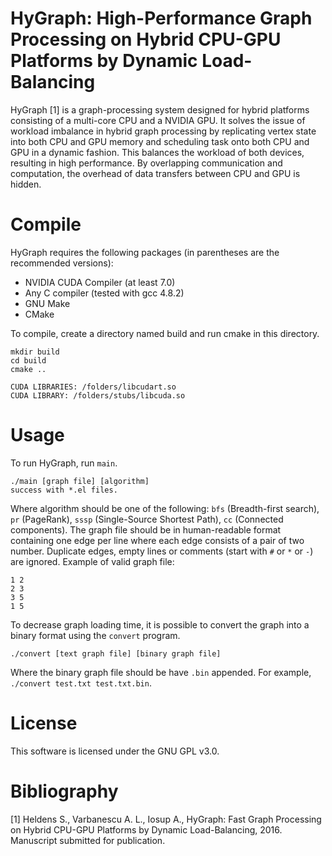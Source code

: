 # HyGraph: High-Performance Graph Processing on Hybrid CPU-GPU Platforms by Dynamic Load-Balancing

HyGraph [1] is a graph-processing system designed for hybrid platforms consisting of a multi-core CPU and a NVIDIA GPU. It solves the issue of workload imbalance in hybrid graph processing by replicating vertex state into both CPU and GPU memory and scheduling task onto both CPU and GPU in a dynamic fashion. This balances the workload of both devices, resulting in high performance. By overlapping communication and computation, the overhead of data transfers between CPU and GPU is hidden.

# Compile 
HyGraph requires the following packages (in parentheses are the recommended versions):
* NVIDIA CUDA Compiler (at least 7.0)
* Any C compiler (tested with gcc 4.8.2)
* GNU Make
* CMake

To compile, create a directory named build and run cmake in this directory.

```
mkdir build
cd build
cmake ..

CUDA LIBRARIES: /folders/libcudart.so
CUDA LIBRARY: /folders/stubs/libcuda.so

```

# Usage
To run HyGraph, run `main`.

```
./main [graph file] [algorithm]
success with *.el files.

```

Where algorithm should be one of the following: `bfs` (Breadth-first search), `pr` (PageRank), `sssp` (Single-Source Shortest Path), `cc` (Connected components). The graph file should be in human-readable format containing one edge per line where each edge consists of a pair of two number. Duplicate edges, empty lines or comments (start with `#` or `*` or `-`) are ignored. Example of valid graph file:

```
1 2
2 3
3 5
1 5

```

To decrease graph loading time, it is possible to convert the graph into a binary format using the `convert` program.

```
./convert [text graph file] [binary graph file]
```

Where the binary graph file should be have `.bin` appended. For example, `./convert test.txt test.txt.bin`.



# License
This software is licensed under the GNU GPL v3.0.


# Bibliography
[1] Heldens S., Varbanescu A. L., Iosup A., HyGraph: Fast Graph Processing on Hybrid CPU-GPU Platforms by Dynamic Load-Balancing, 2016. Manuscript submitted for publication.

